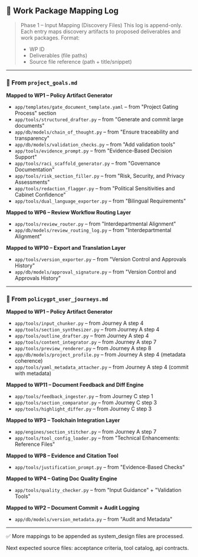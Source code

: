 ## 🧩 Work Package Mapping Log

> Phase 1 – Input Mapping (Discovery Files)
> This log is append-only. Each entry maps discovery artifacts to proposed deliverables and work packages. Format:
> - WP ID
> - Deliverables (file paths)
> - Source file reference (path + title/snippet)

---

### 🔹 From `project_goals.md`

**Mapped to WP1 – Policy Artifact Generator**
- `app/templates/gate_document_template.yaml` – from "Project Gating Process" section
- `app/tools/structured_drafter.py` – from "Generate and commit large documents"
- `app/db/models/chain_of_thought.py` – from "Ensure traceability and transparency"
- `app/db/models/validation_checks.py` – from "Add validation tools"
- `app/tools/evidence_prompt.py` – from "Evidence-Based Decision Support"
- `app/tools/raci_scaffold_generator.py` – from "Governance Documentation"
- `app/tools/risk_section_filler.py` – from "Risk, Security, and Privacy Assessments"
- `app/tools/redaction_flagger.py` – from "Political Sensitivities and Cabinet Confidence"
- `app/tools/dual_language_exporter.py` – from "Bilingual Requirements"

**Mapped to WP6 – Review Workflow Routing Layer**
- `app/tools/review_router.py` – from "Interdepartmental Alignment"
- `app/db/models/review_routing_log.py` – from "Interdepartmental Alignment"

**Mapped to WP10 – Export and Translation Layer**
- `app/tools/version_exporter.py` – from "Version Control and Approvals History"
- `app/db/models/approval_signature.py` – from "Version Control and Approvals History"

---

### 🔹 From `policygpt_user_journeys.md`

**Mapped to WP1 – Policy Artifact Generator**
- `app/tools/input_chunker.py` – from Journey A step 4
- `app/tools/section_synthesizer.py` – from Journey A step 4
- `app/tools/outline_drafter.py` – from Journey A step 4
- `app/tools/content_integrator.py` – from Journey A step 7
- `app/tools/preview_renderer.py` – from Journey A step 8
- `app/db/models/project_profile.py` – from Journey A step 4 (metadata coherence)
- `app/tools/yaml_metadata_attacher.py` – from Journey A step 4 (commit with metadata)

**Mapped to WP11 – Document Feedback and Diff Engine**
- `app/tools/feedback_ingester.py` – from Journey C step 1
- `app/tools/section_comparator.py` – from Journey C step 3
- `app/tools/highlight_differ.py` – from Journey C step 3

**Mapped to WP3 – Toolchain Integration Layer**
- `app/engines/section_stitcher.py` – from Journey A step 7
- `app/tools/tool_config_loader.py` – from "Technical Enhancements: Reference Files"

**Mapped to WP8 – Evidence and Citation Tool**
- `app/tools/justification_prompt.py` – from "Evidence-Based Checks"

**Mapped to WP4 – Gating Doc Quality Engine**
- `app/tools/quality_checker.py` – from "Input Guidance" + "Validation Tools"

**Mapped to WP2 – Document Commit + Audit Logging**
- `app/db/models/version_metadata.py` – from "Audit and Metadata"

---

✅ More mappings to be appended as system_design files are processed.

Next expected source files: acceptance criteria, tool catalog, api contracts.